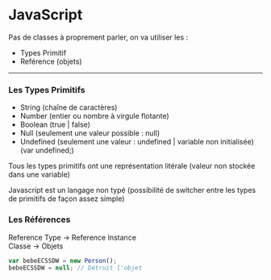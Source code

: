# JavaScript

Pas de classes à proprement parler, on va utiliser les :  

* Types Primitif
* Reférence (objets)

-------------

### Les Types Primitifs

* String (chaîne de caractères)
* Number (entier ou nombre à virgule flotante)
* Boolean (true | false)
* Null (seulement une valeur possible : null)
* Undefined (seulement une valeur : undefined | variable non initialisée) (var undefined;)

Tous les types primitifs ont une représentation litérale (valeur non stockée dans une variable)

Javascript est un langage non typé (possibilité de switcher entre les types de primitifs de façon assez simple)


### Les Références

Reference Type -> Reference Instance  
Classe -> Objets  

```javascript
var bebeECSSDW = new Person();
bebeECSSDW = null; // Détruit l'objet
```